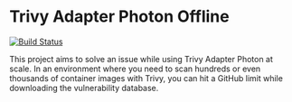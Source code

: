 # Trivy Adapter Photon Offline 

[![Build Status](https://ci.sighup.io/api/badges/sighupio/trivy-adapter-photon-offline/status.svg)](https://ci.sighup.io/sighupio/trivy-adapter-photon-offline)

This project aims to solve an issue while using Trivy Adapter Photon at scale.
In an environment where you need to scan hundreds or even thousands of container images with Trivy, you can hit a
GitHub limit while downloading the vulnerability database.
